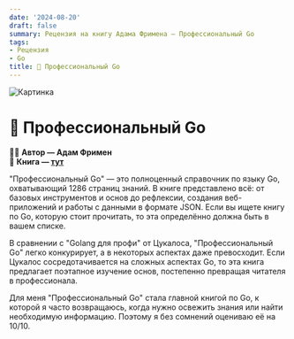 ```yaml
---
date: '2024-08-20'
draft: false
summary: Рецензия на книгу Адама Фримена — Профессиональный Go
tags:
- Рецензия
- Go
title: 🦫 Профессиональный Go
---
```


![Картинка](http://localhost:1313/images/posts/image_18.jpg)

# 🦫 **Профессиональный Go**

🧍‍♂️ **Автор — Адам Фримен**\
📕 **Книга — [тут](https://t.me/c/2238954094/9)**

"Профессиональный Go" — это полноценный справочник по языку Go, охватывающий 1286 страниц знаний. В книге представлено всё: от базовых инструментов и основ до рефлексии, создания веб-приложений и работы с данными в формате JSON. Если вы ищете книгу по Go, которую стоит прочитать, то эта определённо должна быть в вашем списке.

В сравнении с "Golang для профи" от Цукалоса, "Профессиональный Go" легко конкурирует, а в некоторых аспектах даже превосходит. Если Цукалос сосредотачивается на сложных аспектах Go, то эта книга предлагает поэтапное изучение основ, постепенно превращая читателя в профессионала.

Для меня "Профессиональный Go" стала главной книгой по Go, к которой я часто возвращаюсь, когда нужно освежить знания или найти необходимую информацию. Поэтому я без сомнений оцениваю её на 10/10.
